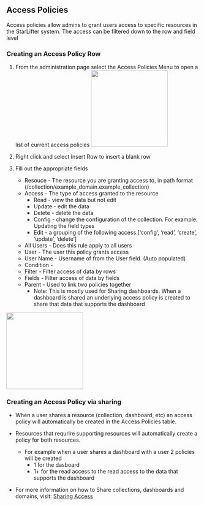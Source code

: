 ## Access Policies
Access policies allow admins to grant users access to specific resources in the StarLifter system. The access can be filtered down to the row and field level

### Creating an Access Policy Row
1. From the administration page select the Access Policies Menu to open a list of current access policies
<img src="../assets/access_policies_1.png"  style="width:200px" class="border"></img>

2. Right click and select Insert Row to insert a blank row
3. Fill out the appropriate fields 
   * Resouce - The resource you are granting access to, in path format (/collection/example_domain.example_collection) 
   * Access - The type of access granted to the resource
      * Read -  view the data but not edit
      * Update -  edit the data 
      * Delete -  delete the data
      * Config - change the configuration of the collection. For example: Updating the field types
      * Edit - a grouping of the following access [‘config’, ‘read’, ‘create’, ‘update’, ‘delete’]
   * All Users - Does this rule apply to all users
   * User - The user this policy grants access
   * User Name - Username of from the User field. (Auto populated)
   * Condition - 
   * Filter - Filter access of data by rows
   * Fields - Filter access of data by fields
   * Parent - Used to link two policies together
      * Note: This is mostly used for Sharing dashboards. When a dashboard is shared an underlying access policy is created to share that data that supports the dashboard

<img src="../assets/access_policies_1.png"  style="width:200px" class="border"></img>


### Creating an Access Policy via sharing
* When a user shares a resource (collection, dashboard, etc) an access policy will automatically be created in the Access Policies table.
* Resources that requrire supporting resources will automatically create a policy for both resources.
    * For example when a user shares a dashboard with a user 2 policies will be created 
      * 1 for the dasboard
      * 1+ for the read access to the read access to the data that supports the dashboard

* For more information on how to Share collections, dashboards and domains, visit: [Sharing Access](docs/how_to/sharing_access.md)
